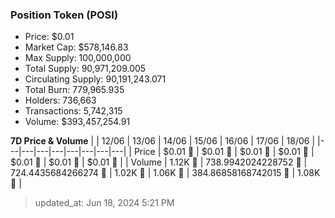 
  ### Position Token (POSI)
  - Price: $0.01
  - Market Cap: $578,146.83
  - Max Supply: 100,000,000
  - Total Supply: 90,971,209.005
  - Circulating Supply: 90,191,243.071
  - Total Burn: 779,965.935
  - Holders: 736,663
  - Transactions: 5,742,315
  - Volume: $393,457,254.91

  **7D Price & Volume**
  | | 12&#x2F;06 | 13&#x2F;06 | 14&#x2F;06 | 15&#x2F;06 | 16&#x2F;06 | 17&#x2F;06 | 18&#x2F;06 |
  |---|---|---|---|---|---|---|---|
  | Price | $0.01 🚀 | $0.01 🔻 | $0.01 🔻 | $0.01 🚀 | $0.01 🔻 | $0.01 🔻 | $0.01 🔻 |
  | Volume | 1.12K 🔻 | 738.9942024228752 🔻 | 724.4435684266274 🔻 | 1.02K 🚀 | 1.06K 🚀 | 384.86858168742015 🔻 | 1.08K 🚀 |

  > updated_at: Jun 18, 2024 5:21 PM
